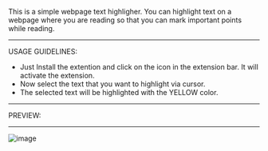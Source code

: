 This is a simple webpage text highligher.
You can highlight text on a webpage where you are reading so that you can mark important points while reading.

______________________________________________________________________________________________________________________

USAGE GUIDELINES: 
* Just Install the extention and click on the icon in the extension bar. It will activate the extension.
* Now select the text that you want to highlight via cursor.
* The selected text will be highlighted with the YELLOW color.
______________________________________________________________________________________________________________________

PREVIEW: 
______________________________________________________________________________________________________________________
![image](https://github.com/Parab-Mishra/webpage-text-highlighter/assets/74353033/f5e8be26-efb9-488d-8066-47dd73f911bb)
